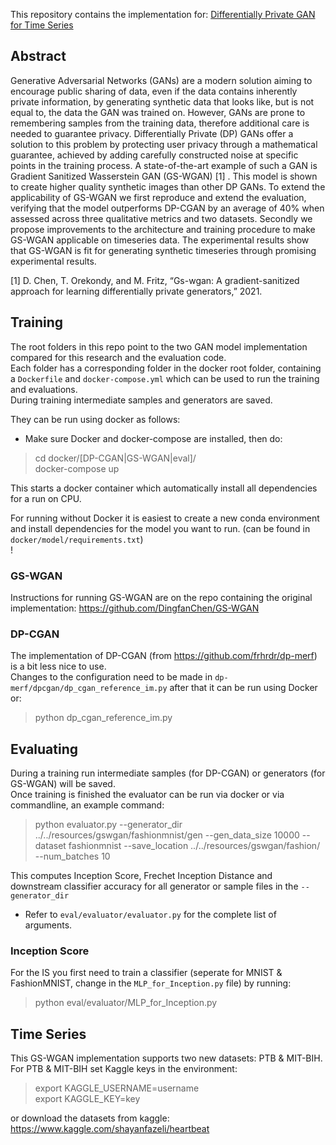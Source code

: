 This repository contains the implementation for: [Differentially Private GAN for Time Series](Differentially%20Private%20GAN%20for%20Time%20Series.pdf)

## Abstract
Generative Adversarial Networks (GANs) are a modern solution aiming to encourage public sharing of data, even if the data contains inherently private information, by generating synthetic data that looks like, but is not equal to, the data the GAN was trained on. However, GANs are prone to remembering samples from the training data, 
therefore additional care is needed to guarantee privacy. 
Differentially Private (DP) GANs offer a solution to this problem by protecting user privacy through a mathematical guarantee, achieved
by adding carefully constructed noise at specific points in the training process. A state-of-the-art 
example of such a GAN is Gradient Sanitized Wasserstein GAN (GS-WGAN) [1] . 
This model is shown to create higher quality synthetic images than other DP GANs. 
To extend the applicability of GS-WGAN we first reproduce and extend the evaluation, 
verifying that the model outperforms DP-CGAN by an average of 40\% when assessed across three
qualitative metrics and two datasets. Secondly we propose improvements to the architecture and 
training procedure to make GS-WGAN applicable on timeseries data. The experimental results show that GS-WGAN is fit for generating synthetic 
timeseries through promising experimental results.


[1] D. Chen, T. Orekondy, and M. Fritz, “Gs-wgan: A
gradient-sanitized approach for learning differentially
private generators,” 2021.

## Training
The root folders in this repo point to the two GAN model implementation compared for this research and the evaluation code. <br>
Each folder has a corresponding folder in the docker root folder, containing a `Dockerfile` and `docker-compose.yml` which can be used to run the training and evaluations. <br>
During training intermediate samples and generators are saved.

They can be run using docker as follows:
* Make sure Docker and docker-compose are installed, then do:
> cd docker/[DP-CGAN|GS-WGAN|eval]/ <br>
> docker-compose up

This starts a docker container which automatically install all dependencies for a run on CPU. <br>

For running without Docker it is easiest to create a new conda environment and install dependencies for the model you want to run. (can be found in `docker/model/requirements.txt`)
<br> ! 
### GS-WGAN
Instructions for running GS-WGAN are on the repo containing the original implementation: https://github.com/DingfanChen/GS-WGAN <br>


### DP-CGAN
The implementation of DP-CGAN (from https://github.com/frhrdr/dp-merf) is a bit less nice to use. <br>
Changes to the configuration need to be made in `dp-merf/dpcgan/dp_cgan_reference_im.py` after that it can be run using Docker or:
>python dp_cgan_reference_im.py

## Evaluating
During a training run intermediate samples (for DP-CGAN) or generators (for GS-WGAN) will be saved.<br>
Once training is finished the evaluator can be run via docker or via commandline, an example command:
> python evaluator.py --generator_dir ../../resources/gswgan/fashionmnist/gen --gen_data_size 10000 --dataset fashionmnist --save_location ../../resources/gswgan/fashion/ --num_batches 10

This computes Inception Score, Frechet Inception Distance and downstream classifier accuracy for all generator or sample files in the `--generator_dir`
* Refer to `eval/evaluator/evaluator.py` for the complete list of arguments.

### Inception Score
For the IS you first need to train a classifier (seperate for MNIST & FashionMNIST, change in the `MLP_for_Inception.py` file) by running:
> python eval/evaluator/MLP_for_Inception.py



## Time Series
This GS-WGAN implementation supports two new datasets: PTB & MIT-BIH.
For PTB & MIT-BIH set Kaggle keys in the environment:
>export KAGGLE_USERNAME=username <br>
>export KAGGLE_KEY=key

or download the datasets from kaggle: https://www.kaggle.com/shayanfazeli/heartbeat
